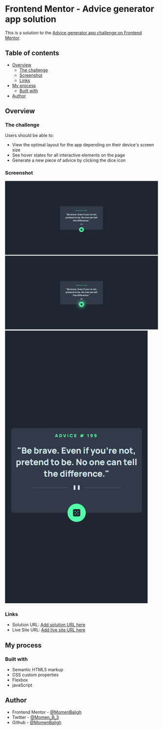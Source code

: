 # Frontend Mentor - Advice generator app solution

This is a solution to the [Advice generator app challenge on Frontend Mentor](https://www.frontendmentor.io/challenges/advice-generator-app-QdUG-13db).

## Table of contents

- [Overview](#overview)
  - [The challenge](#the-challenge)
  - [Screenshot](#screenshot)
  - [Links](#links)
- [My process](#my-process)
  - [Built with](#built-with)
- [Author](#author)

## Overview

### The challenge

Users should be able to:

- View the optimal layout for the app depending on their device's screen size
- See hover states for all interactive elements on the page
- Generate a new piece of advice by clicking the dice icon

### Screenshot

![](/Screenshots/Screenshot%202024-01-16%20213006.png)
![](/Screenshots/Screenshot%202024-01-16%20213159.png)
![](/Screenshots/Screenshot%202024-01-16%20213127.png)
### Links

- Solution URL: [Add solution URL here](https://your-solution-url.com)
- Live Site URL: [Add live site URL here](https://your-live-site-url.com)

## My process

### Built with

- Semantic HTML5 markup
- CSS custom properties
- Flexbox
- javaScript


## Author

- Frontend Mentor - [@MomenBaligh](https://www.frontendmentor.io/profile/MomenBaligh)
- Twitter - [@Momen_B_3](https://www.twitter.com/Momen_B_3)
- Github - [@MomenBaligh](https://github.com/MomenBaligh)
